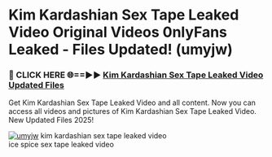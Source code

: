 # Kim Kardashian Sex Tape Leaked Video Original Videos 0nlyFans Leaked - Files Updated! (umyjw)

<h3>🔴 CLICK HERE 🌐==►► <a href="https://hetstrat.blog/NMqPAm" rel="nofollow">Kim Kardashian Sex Tape Leaked Video Updated Files</a></h3>

Get Kim Kardashian Sex Tape Leaked Video and all content. Now you can access all videos and pictures of Kim Kardashian Sex Tape Leaked Video. New Updated Files 2025!

[![umyjw](https://i.imgur.com/K7sEzmb.gif)](https://hetstrat.blog/NMqPAm)
kim kardashian sex tape leaked video<br>
ice spice sex tape leaked video